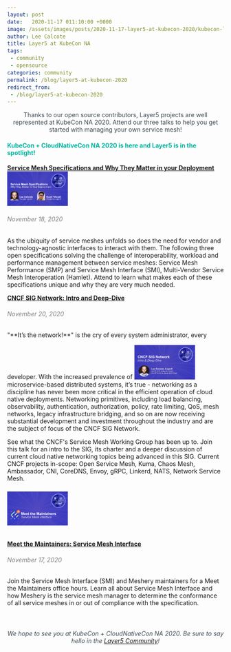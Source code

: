 ```yaml
---
layout: post
date:   2020-11-17 011:10:00 +0000
image: /assets/images/posts/2020-11-17-layer5-at-kubecon-2020/kubecon-layer5.png
author: Lee Calcote
title: Layer5 at KubeCon NA
tags:
 - community
 - opensource
categories: community
permalink: /blog/layer5-at-kubecon-2020
redirect_from: 
 - /blog/layer5-at-kubecon-2020
---
```


<p style="color:#3c494f;text-align:center;">Thanks to our open source contributors, Layer5 projects are well represented at KubeCon NA 2020. Attend our three talks to help you get started with managing your own service mesh!</p>

<h4 style="color:#00b39f;">KubeCon + CloudNativeCon NA 2020 is here and Layer5 is in the spotlight!</h4>

<a href="https://kccncna20.sched.com/event/ekEz/service-mesh-specifications-and-why-they-matter-in-your-deployment-lee-calcote-naveen-kumar-layer5"><b>Service Mesh Specifications and Why They Matter in your Deployment</b> <img class="image-right" style="width:28%;" src="/assets/images/posts/2020-11-17-layer5-at-kubecon-2020/kubecon1.jpg" /></a>

<h6 style="color:gray;"> November 18, 2020 </h6>
As the ubiquity of service meshes unfolds so does the need for vendor and technology-agnostic interfaces to interact with them.
The following three open specifications solving the challenge of interoperability, workload and performance management between service meshes: Service Mesh Performance (SMP) and Service Mesh Interface (SMI), Multi-Vendor Service Mesh Interoperation (Hamlet).
Attend to learn what makes each of these specifications unique and why they are very much needed.

<a href="https://kccncna20.sched.com/event/etsE/cncf-sig-network-intro-deep-dive-lee-calcote-layer5"><b>CNCF SIG Network: Intro and Deep-Dive</b></a>

<h6 style="color:gray;"> November 20, 2020 </h6>
"**It’s the network!**" is the cry of every system administrator, every developer. With the increased prevalence of <a href="https://kccncna20.sched.com/event/etsE/cncf-sig-network-intro-deep-dive-lee-calcote-layer5"><img class="image-right" style="padding-top:15px;width:28%;" src="/assets/images/posts/2020-11-17-layer5-at-kubecon-2020/kubecon3.png" /> </a>microservice-based distributed systems, it’s true - networking as a discipline has never been more critical in the  efficient operation of cloud native deployments. Networking primitives, including load balancing, observability, authentication, authorization, policy, rate limiting, QoS, mesh networks, legacy infrastructure bridging, and so on are now receiving substantial development and investment throughout the industry and are the subject of focus of the CNCF SIG Network.

See what the CNCF's Service Mesh Working Group has been up to. Join this talk for an intro to the SIG, its charter and a deeper discussion of current cloud native networking topics being advanced in this SIG. Current CNCF projects in-scope: Open Service Mesh, Kuma, Chaos Mesh, Ambassador, CNI, CoreDNS, Envoy, gRPC, Linkerd, NATS, Network Service Mesh.

<a href="https://kccncna20.sched.com/event/fMYB/meet-the-maintainer-service-mesh-interface"><img class="image-right" style="padding-top:8px;width:28%;" src="/assets/images/posts/2020-11-17-layer5-at-kubecon-2020/kubecon2.png" /></a>

<br /><a href="https://kccncna20.sched.com/event/fMYB/meet-the-maintainer-service-mesh-interface"><b>Meet the Maintainers: Service Mesh Interface</b></a>

<h6 style="color:gray;"> November 17, 2020 </h6>
Join the Service Mesh Interface (SMI) and Meshery maintainers for a Meet the Maintainers office hours. Learn all about Service Mesh Interface and how Meshery is the service mesh manager to determine the conformance of all service meshes in or out of compliance with the specification.<br /><br /><br />


<h6 style="color:#3c494f;text-align:center;">We hope to see you at KubeCon + CloudNativeCon NA 2020. Be sure to say hello in the <a href="http://slack.layer5.io/">Layer5 Community</a>!</h6>



